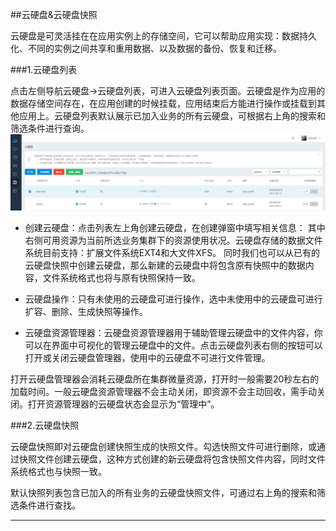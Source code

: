 ##云硬盘&云硬盘快照
 

云硬盘是可灵活挂在在应用实例上的存储空间，它可以帮助应用实现：数据持久化、不同的实例之间共享和重用数据、以及数据的备份、恢复和迁移。

###1.云硬盘列表

点击左侧导航云硬盘->云硬盘列表，可进入云硬盘列表页面。云硬盘是作为应用的数据存储空间存在，在应用创建的时候挂载，应用结束后方能进行操作或挂载到其他应用上。云硬盘列表默认展示已加入业务的所有云硬盘，可根据右上角的搜索和筛选条件进行查询。
![](/assets/213.png)


* 创建云硬盘：点击列表左上角创建云硬盘，在创建弹窗中填写相关信息：
其中右侧可用资源为当前所选业务集群下的资源使用状况。云硬盘存储的数据文件系统目前支持：扩展文件系统EXT4和大文件XFS。
同时我们也可以从已有的云硬盘快照中创建云硬盘，那么新建的云硬盘中将包含原有快照中的数据内容，文件系统格式也将与原有快照保持一致。

* 云硬盘操作：只有未使用的云硬盘可进行操作，选中未使用中的云硬盘可进行扩容、删除、生成快照等操作。

* 云硬盘资源管理器：云硬盘资源管理器用于辅助管理云硬盘中的文件内容，你可以在界面中可视化的管理云硬盘中的文件。点击云硬盘列表右侧的按钮可以打开或关闭云硬盘管理器，使用中的云硬盘不可进行文件管理。

打开云硬盘管理器会消耗云硬盘所在集群微量资源，打开时一般需要20秒左右的加载时间。一般云硬盘资源管理器不会主动关闭，即资源不会主动回收，需手动关闭。打开资源管理器的云硬盘状态会显示为“管理中”。

###2.云硬盘快照

云硬盘快照即对云硬盘创建快照生成的快照文件。勾选快照文件可进行删除，或通过快照文件创建云硬盘，这种方式创建的新云硬盘将包含快照文件内容，同时文件系统格式也与快照一致。

默认快照列表包含已加入的所有业务的云硬盘快照文件，可通过右上角的搜索和筛选条件进行查找。
***


 


